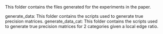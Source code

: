 This folder contains the files generated for the experiments in the paper. 

generate_data: This folder contains the scripts used to generate true precision matrices.
generate_data_cat: This folder contains the scripts used to generate true precision matrices for 2 categories given a local edge ratio. 
